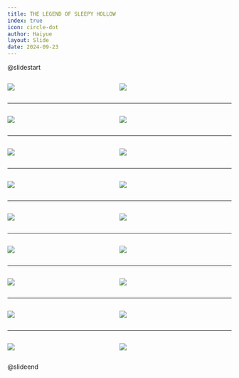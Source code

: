 ```yaml
---
title: THE LEGEND OF SLEEPY HOLLOW
index: true
icon: circle-dot
author: Haiyue
layout: Slide
date: 2024-09-23
---
```

 
@slidestart

<div style="display:flex">
<div style="flex:1">

![](/reading/english/Level-P/THE%20LEGEND%20OF%20SLEEPY%20HOLLOW/001.webp)
</div>
<div style="flex:1">

![](/reading/english/Level-P/THE%20LEGEND%20OF%20SLEEPY%20HOLLOW/002.webp)
</div>
</div>

---

<div style="display:flex">
<div style="flex:1">

![](/reading/english/Level-P/THE%20LEGEND%20OF%20SLEEPY%20HOLLOW/003.webp)
</div>
<div style="flex:1">

![](/reading/english/Level-P/THE%20LEGEND%20OF%20SLEEPY%20HOLLOW/004.webp)
</div>
</div>

---

<div style="display:flex">
<div style="flex:1">

![](/reading/english/Level-P/THE%20LEGEND%20OF%20SLEEPY%20HOLLOW/005.webp)
</div>
<div style="flex:1">

![](/reading/english/Level-P/THE%20LEGEND%20OF%20SLEEPY%20HOLLOW/006.webp)
</div>
</div>

---

<div style="display:flex">
<div style="flex:1">

![](/reading/english/Level-P/THE%20LEGEND%20OF%20SLEEPY%20HOLLOW/007.webp)
</div>
<div style="flex:1">

![](/reading/english/Level-P/THE%20LEGEND%20OF%20SLEEPY%20HOLLOW/008.webp)
</div>
</div>

---

<div style="display:flex">
<div style="flex:1">

![](/reading/english/Level-P/THE%20LEGEND%20OF%20SLEEPY%20HOLLOW/009.webp)
</div>
<div style="flex:1">

![](/reading/english/Level-P/THE%20LEGEND%20OF%20SLEEPY%20HOLLOW/010.webp)
</div>
</div>

---

<div style="display:flex">
<div style="flex:1">

![](/reading/english/Level-P/THE%20LEGEND%20OF%20SLEEPY%20HOLLOW/011.webp)
</div>
<div style="flex:1">

![](/reading/english/Level-P/THE%20LEGEND%20OF%20SLEEPY%20HOLLOW/012.webp)
</div>
</div>

---

<div style="display:flex">
<div style="flex:1">

![](/reading/english/Level-P/THE%20LEGEND%20OF%20SLEEPY%20HOLLOW/013.webp)
</div>
<div style="flex:1">

![](/reading/english/Level-P/THE%20LEGEND%20OF%20SLEEPY%20HOLLOW/014.webp)
</div>
</div>

---

<div style="display:flex">
<div style="flex:1">

![](/reading/english/Level-P/THE%20LEGEND%20OF%20SLEEPY%20HOLLOW/015.webp)
</div>
<div style="flex:1">

![](/reading/english/Level-P/THE%20LEGEND%20OF%20SLEEPY%20HOLLOW/016.webp)
</div>
</div>

---

<div style="display:flex">
<div style="flex:1">

![](/reading/english/Level-P/THE%20LEGEND%20OF%20SLEEPY%20HOLLOW/017.webp)
</div>
<div style="flex:1">

![](/reading/english/Level-P/THE%20LEGEND%20OF%20SLEEPY%20HOLLOW/018.webp)
</div>
</div>

@slideend